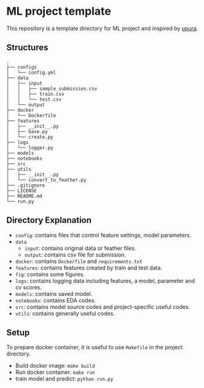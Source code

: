 # ML project template


This repository is a template directory for ML project and inspired by [upura](https://github.com/upura/ml-competition-template-titanic).



## Structures

```
.
├── configs
│   └── config.yml
├── data
│   ├── input
│   │   ├── sample_submission.csv
│   │   ├── train.csv
│   │   └── test.csv
│   └── output
├── docker
│   └── Dockerfile
├── features
│   ├── __init__.py
│   ├── base.py
│   └── create.py
├── logs
│   └── logger.py
├── models
├── notebooks
├── src
├── utils
│   ├── __init__.py
│   └── convert_to_feather.py
├── .gitignore
├── LICENSE
├── README.md
└── run.py
```

## Directory Explanation

  - `config`: contains files that control feature settings, model parameters.
  - `data`
    - `input`: contains original data or feather files.
    - `output`: contains csv file for submission.
  - `docker`: contains `Dockerfile` and `requirements.txt`
  - `features`: contains features created by train and test data.
  - `fig`: contains some figures.
  - `logs`: contains logging data including features, a model, parameter and cv scores.
  - `models`: contains saved model.
  - `notebooks`: contains EDA codes.
  - `src`: contains model source codes and project-specific useful codes.
  - `utils`: contains generally useful codes.


## Setup

To prepare docker container, it is useful to use `Makefile` in the project directory.

- Build docker image: `make build`
- Run docker container: `make run`
- train model and predict: `python run.py`
